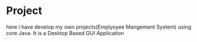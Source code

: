 # Project
here i have develop my own projects(Emplyoyee Mangement System) using core Java. It is a Desktop Based GUI Application 

